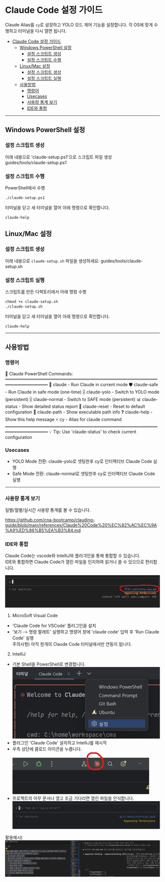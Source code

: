 # Claude Code 설정 가이드

Claude Alias를 `cy`로 설정하고 YOLO 모드 제어 기능을 설정합니다. 각 OS에 맞게 수행하고 터미널을 다시 열면 됩니다.

- [Claude Code 설정 가이드](#claude-code-설정-가이드)
  - [Windows PowerShell 설정](#windows-powershell-설정)
    - [설정 스크립트 생성](#설정-스크립트-생성)
    - [설정 스크립트 수행](#설정-스크립트-수행)
  - [Linux/Mac 설정](#linuxmac-설정)
    - [설정 스크립트 생성](#설정-스크립트-생성-1)
    - [설정 스크립트 실행](#설정-스크립트-실행)
  - [사용방법](#사용방법)
    - [명령어](#명령어)
    - [Usecases](#usecases)
    - [사용량 통계 보기](#사용량-통계-보기)
    - [IDE와 통합](#ide와-통합)

---

## Windows PowerShell 설정

### 설정 스크립트 생성
아래 내용으로 'claude-setup.ps1'으로 스크립트 파일 생성  
guides/tools/claude-setup.ps1

### 설정 스크립트 수행
PowerShell에서 수행  
```
./claude-setup.ps1
```
터미널을 닫고 새 터미널을 열어 아래 명령으로 확인합니다. 
```
claude-help
```

## Linux/Mac 설정

### 설정 스크립트 생성

아래 내용으로 `claude-setup.sh` 파일을 생성하세요:
guides/tools/claude-setup.sh

### 설정 스크립트 실행 
스크립트를 만든 디렉토리에서 아래 명령 수행
```
chmod +x claude-setup.sh
./claude-setup.sh
```

터미널을 닫고 새 터미널을 열어 아래 명령으로 확인합니다. 
```
claude-help
```

---

## 사용방법
### 명령어 
🎯 Claude PowerShell Commands:
  ════════════════════════════════════════════════════════════════
  🚀 claude          - Run Claude in current mode
  🛡️ claude-safe     - Run Claude in safe mode (one-time)
  🎚️ claude-yolo     - Switch to YOLO mode (persistent)
  🎚️ claude-normal   - Switch to SAFE mode (persistent)
  📊 claude-status   - Show detailed status report
  🔄 claude-reset    - Reset to default configuration
  📁 claude-path     - Show executable path info
  ❓ claude-help     - Show this help message
  ⚡ cy             - Alias for claude command
  ════════════════════════════════════════════════════════════════
  💡 Tip: Use 'claude-status' to check current configuration

### Usecases 
- YOLO Mode 전환: claude-yolo로 셋팅한후 cy로 인터랙티브 Claude Code 실행 
- Safe Mode 전환: claude-normal로 셋팅한후 cy로 인터랙티브 Claude Code 실행 



---

### 사용량 통계 보기 
일별/월별/실시간 사용량 통계를 볼 수 있습니다.  

https://github.com/cna-bootcamp/clauding-guide/blob/main/references/Claude%20Code%20%EC%82%AC%EC%9A%A9%ED%86%B5%EA%B3%84.md


### IDE와 통합  
Claude Code는 vscode와 IntelliJ와 플러긔인을 통해 통합할 수 있습니다.  
IDE와 통합하면 Claude Code가 열린 파일을 인지하여 읽거나 쓸 수 있으므로 편리합니다.   

![](images/2025-07-27-00-44-11.png)  

1) MicroSoft Visual Code 
- 'Claude Code for VSCode' 플러그인을 설치 
- '보기 -> 명령 팔레트' 실행하고 명령어 창에 'claude code' 입력 후 'Run Claude Code' 실행  
주의사항) 아직 한개의 Claude Code 터미널에서만 연동이 됩니다. 

2) IntelliJ 
- 기본 Shell을 PowerShell로 변경합니다.  
  ![](images/2025-07-27-01-15-02.png)  
- 플러그인 'Claude Code' 설치하고 IntelliJ를 재시작    
- 우측 상단에 클로드 아이콘을 누릅니다.    
  ![](images/2025-07-27-01-14-19.png)  
- 프로젝트의 아무 문서나 열고 조금 기다리면 열린 파일을 인식합니다.  
  ![](images/2025-07-27-01-16-07.png)  

활용예시)
![](images/2025-07-27-01-20-04.png)  


